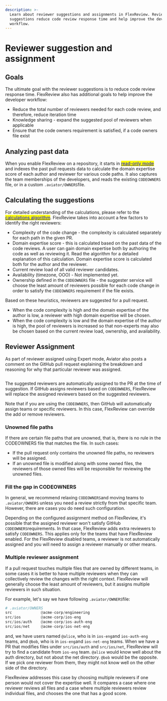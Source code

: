 ```yaml
---
description: >-
  Learn about reviewer suggestions and assignments in FlexReview. Reviewer
  suggestions reduce code review response time and help improve the developer
  workflow.
---
```


# Reviewer suggestion and assignment

## Goals

The ultimate goal with the reviewer suggestions is to reduce code review response time. FlexReview also has additional goals to help improve the developer workflow:

* Reduce the total number of reviewers needed for each code review, and therefore, reduce iteration time
* Knowledge sharing - expand the suggested pool of reviewers when applicable
* Ensure that the code owners requirement is satisfied, if a code owners file exist

## Analyzing past data

When you enable FlexReview on a repository, it starts in [<mark style="color:blue;">read-only mode</mark>](read-only-mode.md) and indexes the past pull requests data to calculate the domain expertise score of each author and reviewer for various code paths. It also captures the team memberships of the developers, and reads the existing `CODEOWNERS` file, or in a custom `.aviator/OWNERS`file.

## Calculating the suggestions

For detailed understanding of the calculations, please refer to the [<mark style="color:blue;">calculations algorithm</mark>](../reference/expert-scoring-algorithms.md). FlexReview takes into account a few factors to identify the right reviewers:

* Complexity of the code change - the complexity is calculated separately for each path in the given PR.
* Domain expertise score - this is calculated based on the past data of the code reviews. A user can gain domain expertise both by authoring the code as well as reviewing it. Read the algorithm for a detailed explanation of this calculation. Domain expertise score is calculated both for the author and the reviewer.
* Current review load of all valid reviewer candidates.
* Availability (timezone, OOO) - Not implemented yet.
* Ownership defined in the `CODEOWNERS` file - the suggester service will choose the least amount of reviewers possible for each code change in order to satisfy the `CODEOWNERS` requirement if the file exists.

Based on these heuristics, reviewers are suggested for a pull request.

* When the code complexity is high and the domain expertise of the author is low, a reviewer with high domain expertise will be chosen.
* When the code complexity is low and the domain expertise of the author is high, the pool of reviewers is increased so that non-experts may also be chosen based on the current review load, ownership, and availability.

## Reviewer Assignment

As part of reviewer assigned using Expert mode, Aviator also posts a comment on the GitHub pull request explaining the breakdown and reasoning for why that particular reviewer was assigned.

<figure><img src="../../.gitbook/assets/Screenshot 2025-01-07 at 3.56.16 PM.png" alt=""><figcaption></figcaption></figure>

The suggested reviewers are automatically assigned to the PR at the time of suggestion. If GitHub assigns reviewers based on `CODEOWNERS`, FlexReview will replace the assigned reviewers based on the suggested reviewers.

Note that if you are using the `CODEOWNERS`, then GitHub will automatically assign teams or specific reviewers. In this case, FlexReview can override the add or remove reviewers.

### Unowned file paths

If there are certain file paths that are unowned, that is, there is no rule in the CODEOWNERS file that matches the file. In such cases:

* If the pull request only contains the unowned file paths, no reviewers will be assigned.
* If an unowned file is modified along with some owned files, the reviewers of those owned files will be responsible for reviewing the unowned files.

### Fill the gap in CODEOWNERS

In general, we recommend relaxing `CODEOWNERS`and moving teams to `.aviator/OWNERS` unless you need a review strictly from that specific team. However, there are cases you do need such configuration.

Depending on the configured assignment method on FlexReview, it's possible that the assigned reviewer won't satisfy GitHub `CODEOWNERS`requirements. In that case, FlexReview adds extra reviewers to satisfy `CODEOWNERS`. This applies only for the teams that have FlexReview enabled. For the FlexReview disabled teams, a reviewer is not automatically assigned and you will need to assign a reviewer manually or other means.

### Multiple reviewer assignment

If a pull request touches multiple files that are owned by different teams, in some cases it is better to have multiple reviewers when they can collectively review the changes with the right context. FlexReview will generally choose the least amount of reviewers, but it assigns multiple reviewers in such situation.

For example, let's say we have following `.aviator/OWNERS`file:

```python
# .aviator/OWNERS
src             @acme-corp/engineering
src/ios         @acme-corp/ios-eng
src/ios/auth    @acme-corp/ios-auth-eng
src/ios/net     @acme-corp/ios-net-eng
```

and, we have users named `@alice`, who is in `ios-eng`and `ios-auth-eng` teams, and `@bob`, who is in `ios-eng`and `ios-net-eng` teams. When we have a PR that modifies files under `src/ios/auth` and `src/ios/net`, FlexReview will try to find a candidate from `ios-eng` team. `@alice` would know well about the auth directory, but not about the net directory. `@bob` would be the opposite. If we pick one reviewer from them, they might not know well on the other side of the directory.

FlexReview addresses this case by choosing multiple reviewers if one person would not cover the expertise well. It compares a case where one reviewer reviews all files and a case where multiple reviewers review individual files, and chooses the one that has a good score.
